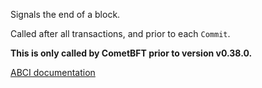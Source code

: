 Signals the end of a block.

Called after all transactions, and prior to each `Commit`.

**This is only called by CometBFT prior to version v0.38.0.**

[ABCI documentation](https://docs.cometbft.com/v0.37/spec/abci/abci++_methods#endblock)
